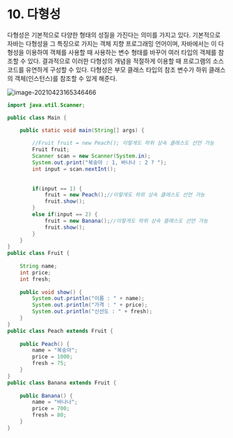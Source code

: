 # 10. 다형성

다형성은 기본적으로 다양한 형태의 성질을 가진다는 의미를 가지고 있다. 기본적으로 자바는 다형성을 그 특징으로 가지는 객체 지향 프로그래밍 언어이며, 자바에서는 이 다형성을 이용하여 객체를 사용할 때 사용하는 변수 형태를 바꾸어 여러 타입의 객체를 참조할 수 있다. 결과적으로 이러한 다형성의 개념을 적절하게 이용할 때 프로그램의 소스 코드를 유연하게 구성할 수 있다. 다형성은 부모 클래스 타입의 참조 변수가 하위 클래스의 객체(인스턴스)를 참조할 수 있게 해준다.

![image-20210423165346466](C:\Users\aodeh\AppData\Roaming\Typora\typora-user-images\image-20210423165346466.png)

```java
import java.util.Scanner;

public class Main {

	public static void main(String[] args) {
		
		//Fruit fruit = new Peach(); 이렇게도 하위 상속 클래스도 선언 가능
		Fruit fruit;
		Scanner scan = new Scanner(System.in);
		System.out.print("복숭아 : 1, 바나나 : 2 ? ");
		int input = scan.nextInt();
		
		
		if(input == 1) {
			fruit = new Peach();//이렇게도 하위 상속 클래스도 선언 가능
			fruit.show();
		} 
		else if(input == 2) {
			fruit = new Banana();//이렇게도 하위 상속 클래스도 선언 가능
			fruit.show();
		}
	}
}
public class Fruit {
	
	String name;
	int price;
	int fresh;
	
	public void show() {
		System.out.println("이름 : " + name);
		System.out.println("가격 : " + price);
		System.out.println("신선도 : " + fresh);
	}
}
public class Peach extends Fruit {
	
	public Peach() {
		name = "복숭아";
		price = 1000;
		fresh = 75;
	}
}
public class Banana extends Fruit {
	
	public Banana() {
		name = "바나나";
		price = 700;
		fresh = 80;
	}
}
```